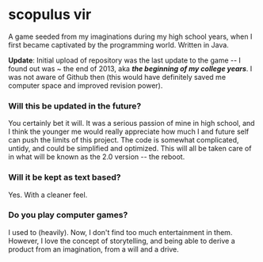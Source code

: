# scopulus vir
A game seeded from my imaginations during my high school years, when I first became captivated by the programming world. Written in Java.

**Update**: Initial upload of repository was the last update to the game -- I found out was ~ the end of 2013, aka ***the beginning of my college years***. I was not aware of Github then (this would have definitely saved me computer space and improved revision power).

### Will this be updated in the future?
You certainly bet it will. It was a serious passion of mine in high school, and I think the younger me would really appreciate how much I and future self can push the limits of this project. The code is somewhat complicated, untidy, and could be simplified and optimized. This will all be taken care of in what will be known as the 2.0 version -- the reboot.

### Will it be kept as text based?
Yes. With a cleaner feel.

### Do you play computer games?
I used to (heavily). Now, I don't find too much entertainment in them. However, I love the concept of storytelling, and being able to derive a product from an imagination, from a will and a drive.
